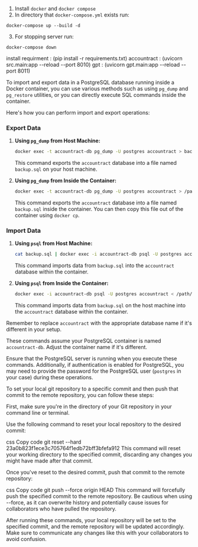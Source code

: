 1. Install `docker` and `docker compose`
2. In directory that `docker-compose.yml` exists run:
```shell
docker-compose up --build -d
```
3. For stopping server run: 
```shell
docker-compose down
```
install requirment : (pip install -r requirements.txt)
accountract : (uvicorn src.main:app --reload --port 8010)
gpt : (uvicorn gpt.main:app --reload --port 8011)


To import and export data in a PostgreSQL database running inside a Docker container, you can use various methods such as using `pg_dump` and `pg_restore` utilities, or you can directly execute SQL commands inside the container.

Here's how you can perform import and export operations:

### Export Data

1. **Using `pg_dump` from Host Machine:**

   ```bash
   docker exec -t accountract-db pg_dump -U postgres accountract > backup.sql
   ```

   This command exports the `accountract` database into a file named `backup.sql` on your host machine.

2. **Using `pg_dump` from Inside the Container:**

   ```bash
   docker exec -t accountract-db pg_dump -U postgres accountract > /path/on/container/backup.sql
   ```

   This command exports the `accountract` database into a file named `backup.sql` inside the container. You can then copy this file out of the container using `docker cp`.

### Import Data

1. **Using `psql` from Host Machine:**

   ```bash
   cat backup.sql | docker exec -i accountract-db psql -U postgres accountract
   ```

   This command imports data from `backup.sql` into the `accountract` database within the container.

2. **Using `psql` from Inside the Container:**

   ```bash
   docker exec -i accountract-db psql -U postgres accountract < /path/on/host/backup.sql
   ```

   This command imports data from `backup.sql` on the host machine into the `accountract` database within the container.

Remember to replace `accountract` with the appropriate database name if it's different in your setup.

These commands assume your PostgreSQL container is named `accountract-db`. Adjust the container name if it's different.

Ensure that the PostgreSQL server is running when you execute these commands. Additionally, if authentication is enabled for PostgreSQL, you may need to provide the password for the PostgreSQL user (`postgres` in your case) during these operations.




To set your local git repository to a specific commit and then push that commit to the remote repository, you can follow these steps:

First, make sure you're in the directory of your Git repository in your command line or terminal.

Use the following command to reset your local repository to the desired commit:

css
Copy code
git reset --hard 23a0b823f1ece3c705764f1edb72bff3bfefa912
This command will reset your working directory to the specified commit, discarding any changes you might have made after that commit.

Once you've reset to the desired commit, push that commit to the remote repository:

css
Copy code
git push --force origin HEAD
This command will forcefully push the specified commit to the remote repository. Be cautious when using --force, as it can overwrite history and potentially cause issues for collaborators who have pulled the repository.

After running these commands, your local repository will be set to the specified commit, and the remote repository will be updated accordingly. Make sure to communicate any changes like this with your collaborators to avoid confusion.